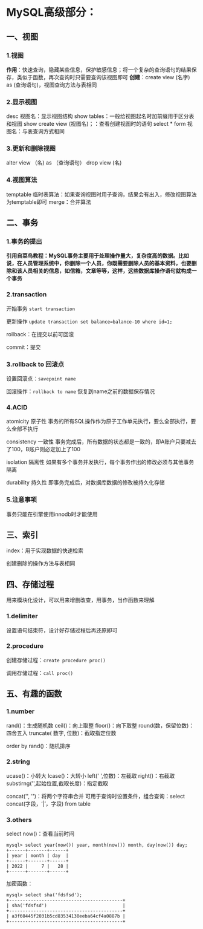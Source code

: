 # MySQL高级部分：

## 一、视图

### 1.视图

**作用**：快速查询，隐藏某些信息，保护敏感信息；将一个复杂的查询语句的结果保存，类似于函数，再次查询时只需要查询该视图即可
**创建**：create view (名字) as (查询语句)，视图查询方法与表相同

### 2.显示视图

desc 视图名：显示视图结构
show tables：一般给视图起名时加前缀用于区分表和视图
show create view (视图名)；：查看创建视图时的语句
select * form 视图名：与表查询方式相同

### 3.更新和删除视图

alter  view （名) as （查询语句）
drop view (名)

### 4.视图算法

temptable 临时表算法：如果查询视图时用子查询，结果会有出入，修改视图算法为temptable即可
merge：合并算法



## 二、事务

### 1.事务的提出

**引用自菜鸟教程：MySQL事务主要用于处理操作量大，复杂度高的数据。比如说，在人员管理系统中，你删除一个人员，你既需要删除人员的基本资料，也要删除和该人员相关的信息，如信箱，文章等等，这样，这些数据库操作语句就构成一个事务**

### 2.transaction

开始事务 `start transaction`

更新操作 `update transaction set balance=balance-10 where id=1;`

rollback：在提交以前可回滚

commit：提交

### 3.rollback to 回滚点

设置回滚点：`savepoint name`

回滚操作：`rollback to name` 恢复到name之前的数据保存情况

### 4.ACID

atomicity			原子性		事务的所有SQL操作作为原子工作单元执行，要么全部执行，要么全部不执行

consistency		一致性		事务完成后，所有数据的状态都是一致的，即A账户只要减去了100，B账户则必定加上了100

isolation			隔离性			如果有多个事务并发执行，每个事务作出的修改必须与其他事务隔离

durability			持久性		即事务完成后，对数据库数据的修改被持久化存储

### 5.注意事项

事务只能在引擎使用innodb时才能使用



## 三、索引

index：用于实现数据的快速检索

创建删除的操作方法与表相同



## 四、存储过程

用来模块化设计，可以用来增删改查，用事务，当作函数来理解

### 1.delimiter

设置语句结束符，设计好存储过程后再还原即可

### 2.procedure

创建存储过程：`create procedure proc()`  

调用存储过程：`call proc()`



## 五、有趣的函数

### 1.number

rand()：生成随机数		ceil()：向上取整		floor()：向下取整		 round(数，保留位数)：四舍五入		truncate( 数字, 位数)：截取指定位数

order by rand()：随机排序

### 2.string

ucase()：小转大		lcase()：大转小		left(' ',位数)：左截取		right()：右截取		substirng('',起始位置,截取长度)：指定截取

concat('', '')：将两个字符串合并		可用于查询时设置条件，组合查询：select concat(字段，‘|’，字段) from table

### 3.others

select now()：查看当前时间

```mysql
mysql> select year(now()) year, month(now()) month, day(now()) day;
+------+-------+------+
| year | month | day  |
+------+-------+------+
| 2022 |     7 |   28 |
+------+-------+------+
```



加密函数：

```mysql
mysql> select sha('fdsfsd');
+------------------------------------------+
| sha('fdsfsd')                            |
+------------------------------------------+
| a3f60445f2031b5cd83534130eeba64cf4a0887b |
+------------------------------------------+
```

